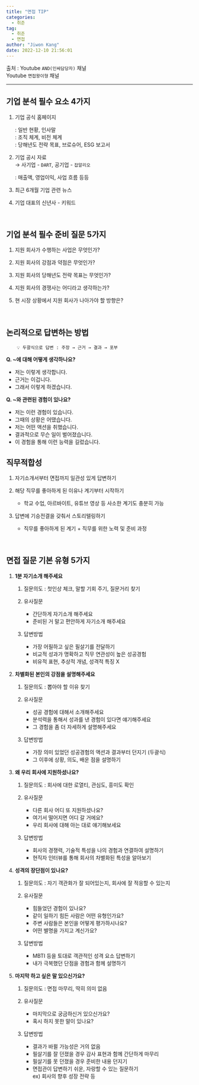 ```yaml
---
title: "면접 TIP"
categories:
  - 취준
tag:
  - 취준
  - 면접
author: "Jiwon Kang"
date: 2022-12-10 21:56:01
---
```


출처 :
Youtube `AND(인싸담당자)` 채널   
Youtube `면접왕이형` 채널  

---

## 기업 분석 필수 요소 4가지

1. 기업 공식 홈페이지
        
    : 일반 현황, 인사말  
    : 조직 체계, 비전 체계  
    : 당해년도 전략 목표, 브로슈어, ESG 보고서
    
2. 기업 공시 자료  
    → 사기업 - `DART`, 공기업 - `잡알리오`
    
    : 매출액, 영업이익, 사업 흐름 등등
    
3. 최근 6개월 기업 관련 뉴스

4. 기업 대표의 신년사 - 키워드

<Br>

## 기업 분석 필수 준비 질문 5가지

1. 지원 회사가 수행하는 사업은 무엇인가?

2. 지원 회사의 강점과 약점은 무엇인가?

3. 지원 회사의 당해년도 전략 목표는 무엇인가?

4. 지원 회사의 경쟁사는 어디라고 생각하는가?

5. 현 시장 상황에서 지원 회사가 나아가야 할 방향은?

<br>

## 논리적으로 답변하는 방법

        💡 두괄식으로 답변 : 주장 → 근거 → 결과 → 포부

**Q. ~에 대해 어떻게 생각하나요?**

- 저는 이렇게 생각합니다.
- 근거는 이겁니다.
- 그래서 이렇게 하겠습니다.

**Q. ~와 관련된 경험이 있나요?**

- 저는 이런 경험이 있습니다.
- 그때의 상황은 어땠습니다.
- 저는 어떤 액션을 취했습니다.
- 결과적으로 무슨 일이 벌어졌습니다.
- 이 경험을 통해 이런 능력을 길렀습니다.

## 직무적합성

1. 자기소개서부터 면접까지 일관성 있게 답변하기

2. 해당 직무를 좋아하게 된 이유나 계기부터 시작하기
    - 학교 수업, 아르바이트, 유튜브 영상 등 사소한 계기도 충분히 가능

3. 답변에 기승전결을 갖춰서 스토리텔링하기
    - 직무를 좋아하게 된 계기 + 직무를 위한 노력 및 준비 과정

<Br>

## 면접 질문 기본 유형 5가지

1. **1분 자기소개 해주세요**
    1. 질문의도 : 첫인상 체크, 말할 기회 주기, 질문거리 찾기

    2. 유사질문
        - 간단하게 자기소개 해주세요
        - 준비된 거 말고 편안하게 자기소개 해주세요

    3. 답변방법
        - 가장 어필하고 싶은 필살기를 전달하기
        - 비교적 성과가 명확하고 직무 연관성이 높은 성공경험
        - 비유적 표현, 추상적 개념, 성격적 특징 X

2. **차별화된 본인의 강점을 설명해주세요**
    1. 질문의도 : 뽑아야 할 이유 찾기

    2. 유사질문
        - 성공 경험에 대해서 소개해주세요
        - 분석력을 통해서 성과를 낸 경험이 있다면 얘기해주세요
        - 그 경험을 좀 더 자세하게 설명해주세요

    3. 답변방법
        - 가장 의미 있었던 성공경험의 액션과 결과부터 던지기 (두괄식)
        - 그 이후에 상황, 의도, 배운 점을 설명하기

3. **왜 우리 회사에 지원하셨나요?**
    1. 질문의도 : 회사에 대한 로열티, 관심도, 흥미도 확인

    2. 유사질문
        - 다른 회사 어디 또 지원하셨나요?
        - 여기서 떨어지면 어디 갈 거에요?
        - 우리 회사에 대해 아는 대로 얘기해보세요

    3. 답변방법
        - 회사의 경쟁력, 기술적 특성을 나의 경험과 연결하여 설명하기
        - 현직자 인터뷰를 통해 회사의 차별화된 특성을 알아보기

4. **성격의 장단점이 있나요?**
    1. 질문의도 : 자기 객관화가 잘 되어있는지, 회사에 잘 적응할 수 있는지

    2. 유사질문
        - 힘들었던 경험이 있나요?
        - 같이 일하기 힘든 사람은 어떤 유형인가요?
        - 주변 사람들은 본인을 어떻게 평가하시나요?
        - 어떤 별명을 가지고 계신가요?

    3. 답변방법
        - MBTI 등을 토대로 객관적인 성격 요소 답변하기
        - 내가 극복했던 단점을 경험과 함께 설명하기

5. **마지막 하고 싶은 말 있으신가요?**
    1. 질문의도 : 면접 마무리, 딱히 의미 없음

    2. 유사질문
        - 마지막으로 궁금하신거 있으신가요?
        - 혹시 하지 못한 말이 있나요?

    3. 답변방법
        - 결과가 바뀔 가능성은 거의 없음
        - 필살기를 잘 던졌을 경우 감사 표현과 함께 간단하게 마무리
        - 필살기를 못 던졌을 경우 준비한 내용 던지기
        - 면접관이 답변하기 쉬운, 자랑할 수 있는 질문하기  
            ex) 회사의 향후 성장 전략 등

